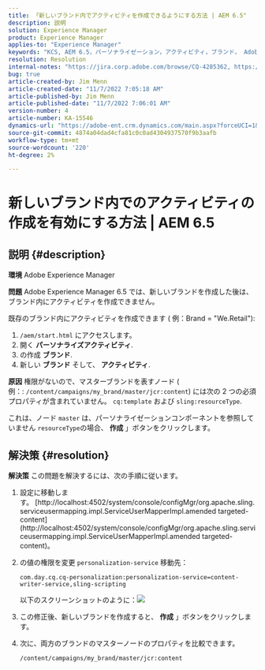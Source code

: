 ```yaml
---
title: 「新しいブランド内でアクティビティを作成できるようにする方法 | AEM 6.5"
description: 説明
solution: Experience Manager
product: Experience Manager
applies-to: "Experience Manager"
keywords: "KCS, AEM 6.5，パーソナライゼーション，アクティビティ，ブランド， Adobe Experience Manager，有効化，作成，作成"
resolution: Resolution
internal-notes: "https://jira.corp.adobe.com/browse/CQ-4285362, https://jira.corp.adobe.com/browse/CQ-4278366, https://daycare.day.com/content/home/ubs_cq/ubs_ch/fit_internet/214314.html#post0006"
bug: true
article-created-by: Jim Menn
article-created-date: "11/7/2022 7:05:18 AM"
article-published-by: Jim Menn
article-published-date: "11/7/2022 7:06:01 AM"
version-number: 4
article-number: KA-15546
dynamics-url: "https://adobe-ent.crm.dynamics.com/main.aspx?forceUCI=1&pagetype=entityrecord&etn=knowledgearticle&id=ea81b688-6a5e-ed11-9561-6045bd0065f9"
source-git-commit: 4874a04dad4cfa81c0c0ad4304937570f9b3aafb
workflow-type: tm+mt
source-wordcount: '220'
ht-degree: 2%

---
```


# 新しいブランド内でのアクティビティの作成を有効にする方法 | AEM 6.5

## 説明 {#description}


<b>環境</b>
Adobe Experience Manager

<b>問題</b>
Adobe Experience Manager 6.5 では、新しいブランドを作成した後は、ブランド内にアクティビティを作成できません。

既存のブランド内にアクティビティを作成できます ( 例：Brand = &quot;We.Retail&quot;):

1. `/aem/start.html` にアクセスします。
2. 開く <b>パーソナライズ</b><b>アクティビティ</b>.
3. の作成 <b>ブランド</b>.
4. 新しい <b>ブランド</b> そして、 <b>アクティビティ</b>.


<b>原因</b>
権限がないので、マスターブランドを表すノード ( 例：: `/content/campaigns/my_brand/master/jcr:content`) には次の 2 つの必須プロパティが含まれていません。 `cq:template` および `sling:resourceType`.

これは、ノード `master` は、パーソナライゼーションコンポーネントを参照していません `resourceType`の場合、 <b>作成</b> 」ボタンをクリックします。








## 解決策 {#resolution}


<b>解決策</b>
この問題を解決するには、次の手順に従います。

1. 設定に移動します。 [http://localhost:4502/system/console/configMgr/org.apache.sling.serviceusermapping.impl.ServiceUserMapperImpl.amended targeted-content](http://localhost:4502/system/console/configMgr/org.apache.sling.serviceusermapping.impl.ServiceUserMapperImpl.amended targeted-content)。
2. の値の権限を変更 `personalization-service` 移動先：

   `com.day.cq.cq-personalization:personalization-service=content-writer-service,sling-scripting`

   以下のスクリーンショットのように：![](https://adobe.sharepoint.com/sites/D365EntAttachments/knowledgearticle/How%20to%20enable%20creating%20Activities%20inside%20a%20new%20Brand%20-%20Personalization%20-%20AEM%206-5_19685F9AF794EA11A811000D3A303484/Activity_Brand_Create.jpg)
3. この修正後、新しいブランドを作成すると、 <b>作成</b> 」ボタンをクリックします。
4. 次に、両方のブランドのマスターノードのプロパティを比較できます。


   ```
   /content/campaigns/my_brand/master/jcr:content
   ```



